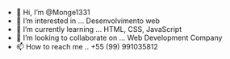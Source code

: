- 👋 Hi, I’m @Monge1331
- 👀 I’m interested in ... Desenvolvimento web
- 🌱 I’m currently learning ... HTML, CSS, JavaScript
- 💞️ I’m looking to collaborate on ... Web Development Company
- 📫 How to reach me .. +55 (99) 991035812
